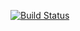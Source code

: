 [![Build Status](https://travis-ci.org/JoveOlga/greeting.svg?branch=master)](https://travis-ci.org/JoveOlga/greeting)
